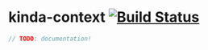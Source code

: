 # kinda-context [![Build Status](https://travis-ci.org/kinda/kinda-context.svg?branch=master)](https://travis-ci.org/kinda/kinda-context)

```js
// TODO: documentation!
```
